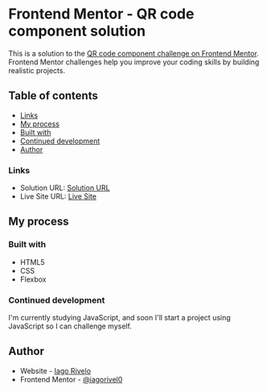 # Frontend Mentor - QR code component solution

This is a solution to the [QR code component challenge on Frontend Mentor](https://www.frontendmentor.io/challenges/qr-code-component-iux_sIO_H). Frontend Mentor challenges help you improve your coding skills by building realistic projects.

## Table of contents

- [Links](#links)
- [My process](#my-process)
- [Built with](#built-with)
- [Continued development](#continued-development)
- [Author](#author)

### Links

- Solution URL: [Solution URL](https://www.frontendmentor.io/solutions/responsive-qr-code-page-QDN19J38Su)
- Live Site URL: [Live Site](https://iagorivel0.github.io/qr-code-component/)

## My process

### Built with

- HTML5
- CSS
- Flexbox

### Continued development

I'm currently studying JavaScript, and soon I'll start a project using JavaScript so I can challenge myself.

## Author

- Website - [Iago Rivelo](https://iagorivel0.github.io/qr-code-component/)
- Frontend Mentor - [@iagorivel0](https://www.frontendmentor.io/profile/iagorivel0)
